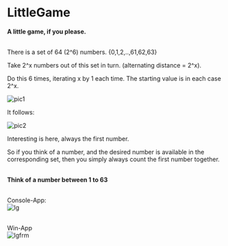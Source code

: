 # LittleGame<br>

**A little game, if you please.** 

<br>There is a set of 64 (2^6) numbers. {0,1,2,..,61,62,63}	

Take 2^x numbers out of this set in turn. (alternating distance = 2^x).	

Do this 6 times, iterating x by 1 each time. The starting value is in each case 2^x.

![pic1](https://user-images.githubusercontent.com/104991886/226114360-341f957c-88d9-4d44-a78d-a9d6a3a92873.png)


It follows:

![pic2](https://user-images.githubusercontent.com/104991886/226114416-5fa2a2d8-1fe7-43ff-9908-075ff2aab838.png)


Interesting is here, always the first number. 

So if you think of a number, and the desired number is available in the corresponding set, then you simply always count the first number together.<br><br>

**Think of a number between 1 to 63<br>**<br>

Console-App:<br>
![lg](https://user-images.githubusercontent.com/104991886/226145750-26ca86ab-03e9-499d-8947-44669d8a8fd3.png)<br><br>

Win-App<br>
![lgfrm](https://user-images.githubusercontent.com/104991886/226210474-72ae4e4a-e4e8-45c0-8fae-714b76340016.png)
